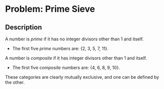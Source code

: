 # Problem: Prime Sieve

## Description

A number is *prime* if it has no integer divisors other than 1 and itself.
* The first five *prime* numbers are: {2, 3, 5, 7, 11}.

A number is *composite* if it has integer divisors other than 1 and itself.
* The first five *composite* numbers are: {4, 6, 8, 9, 10}.


These categories are clearly mutually exclusive, and one can be defined by the other.